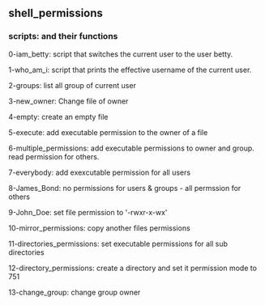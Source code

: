 ## shell_permissions 
### scripts: and their functions

0-iam_betty: script that switches the current user to the user betty.

1-who_am_i:  script that prints the effective username of the current user.

2-groups: list all group of current user

3-new_owner: Change file of owner

4-empty: create an empty file

5-execute: add executable permission to the owner of a file

6-multiple_permissions: add executable permissions to owner and group. read permission for others.

7-everybody: add exexcutable permission for all users

8-James_Bond: no permissions for users & groups - all permssion for others

9-John_Doe: set file permission to '-rwxr-x-wx'

10-mirror_permissions: copy another files permissions

11-directories_permissions: set executable permissions for all sub directories

12-directory_permissions: create a directory and set it permission mode to 751

13-change_group: change group owner

